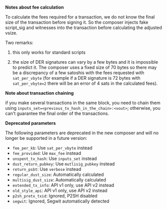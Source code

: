 **Notes about fee calculation**

To calculate the fees required for a transaction, we do not know the final size of the transaction before signing it.
So the  composer injects fake script_sig and witnesses into the transaction before calculating the adjusted vsize.

Two remarks:

1. this only works for standard scripts

1. the size of DER signatures can vary by a few bytes and it is impossible to predict it. The composer uses a fixed size of 70 bytes so there may be a discrepancy of a few satoshis with the fees requested with `sat_per_vbyte` (for example if a DER signature is 72 bytes with `sat_per_vbyte=2` there will be an error of 4 sats in the calculated fees).

**Note about transaction chaining**

if you make several transactions in the same block, you need to chain them using `inputs_set=<previous_tx_hash_in_the_chain>:<vout>`; otherwise, you can't guarantee the final order of the transactions.

**Deprecated parameters**

The following parameters are deprecated in the new composer and will no longer be supported in a future version:

- `fee_per_kb`: Use `sat_per_vbyte` instead
- `fee_provided`: Ue `max_fee` instead
- `unspent_tx_hash`: Use `inputs_set` instead
- `dust_return_pubkey`: Use `mutlisig_pubkey` instead
- `return_psbt`: Use `verbose` instead
- `regular_dust_size`: Automatically calculated
- `multisig_dust_size`: Automatically calculated
- `extended_tx_info`: API v1 only, use API v2 instead
- `old_style_api`: API v1 only, use API v2 instead
- `p2sh_pretx_txid`: Ignored, P2SH disabled
- `segwit`: Ignored, Segwit automatically detected
